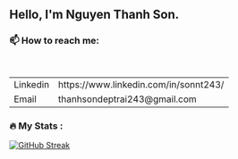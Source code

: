 ## Hello, I'm Nguyen Thanh Son.
### :mailbox: How to reach me:

<br>
<table>

 
  <tr>
    <td>
      Linkedin 
    </td>
    <td>
      https://www.linkedin.com/in/sonnt243/
    </td>
  </tr>
  <tr>
    <td>
      Email 
    </td>
    <td>
      <a src = "thanhsondeptrai243@gmail.com">thanhsondeptrai243@gmail.com</a>
    </td>
  </tr>
</table>

### :fire: My Stats :
[![GitHub Streak](http://github-readme-streak-stats.herokuapp.com?user=bjergsen243&theme=dark)](https://git.io/streak-stats)


